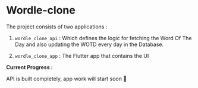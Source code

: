 # Wordle-clone

The project consists of two applications :

1. `wordle_clone_api` : Which defines the logic for fetching the Word Of The Day and also updating the WOTD every day in the Database.

2. `wordle_clone_app` : The Flutter app that contains the UI

**Current Progress :**

API is built completely, app work will start soon 🚧
